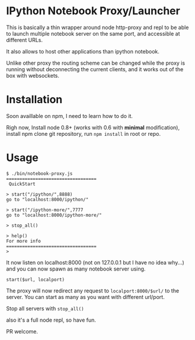 # IPython Notebook Proxy/Launcher

This is basically a thin wrapper around node http-proxy and repl
to be able to launch multiple notebook server on the same port, and accessible
at different URLs.

It also allows to host other applications than ipython notebook.

Unlike other proxy the routing scheme can be changed while the proxy is running without
deconnecting the current clients, and it works out of the box with websockets.

# Installation

Soon availlable on npm, I need to learn how to do it.

Righ now, Install node 0.8+ (works with 0.6 with **minimal** modification), install npm
clone git repository, run `npm install` in root or repo.

# Usage

```
$ ./bin/notebook-proxy.js
==================================
 QuickStart

> start("/ipython/",8888)
go to "localhost:8000/ipython/"

> start("/ipython-more/",7777
go to "localhost:8000/ipython-more/"

> stop_all()

> help()
For more info
==================================
>
```

It now listen on localhost:8000 (not on 127.0.0.1 but I have no idea why...)
and you can now spawn as many notebook server using.

```
start($url, localport)
```

The proxy will now redirect any request to `localport:8000/$url/` to the server.
You can start as many as you want with different url/port.

Stop all servers with `stop_all()`

also  it's a full node repl, so have fun.

PR welcome.
